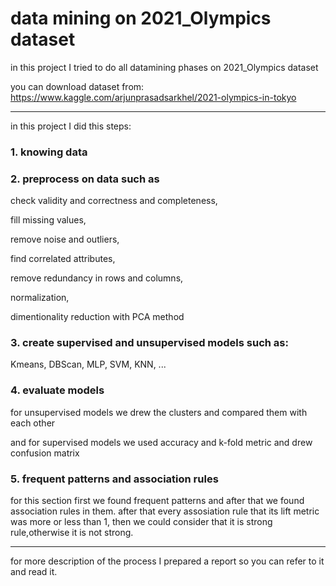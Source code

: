 # data mining on 2021_Olympics dataset

in this project I tried to do all datamining phases on 2021_Olympics dataset

you can download dataset from: https://www.kaggle.com/arjunprasadsarkhel/2021-olympics-in-tokyo

*********
in this project I did this steps:

### 1. knowing data

### 2. preprocess on data such as
check validity and correctness and completeness,

fill missing values,

remove noise and outliers,

find correlated attributes,

remove redundancy in rows and columns,

normalization,

dimentionality reduction with PCA method

### 3. create supervised and unsupervised models such as:
Kmeans, DBScan, MLP, SVM, KNN, ...

### 4. evaluate models
for unsupervised models we drew the clusters and compared them with each other

and for supervised models we used accuracy and k-fold metric and drew confusion matrix

### 5. frequent patterns and association rules
for this section first we found frequent patterns and after that we found association rules in them. after that every assosiation rule that its lift metric was more or less than 1, then we could consider that it is strong rule,otherwise it is not strong.

******

for more description of the process I prepared a report so you can refer to it and read it.
    
